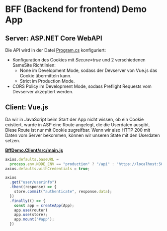 # BFF (Backend for frontend) Demo App

## Server: ASP.NET Core WebAPI

Die API wird in der Datei [Program.cs](BffDemo.Webapi/Program.cs) konfiguriert:
- Konfiguration des Cookies mit *Secure=true* und 2 verschiedenen SameSite Richtlinien:
  - None im Development Mode, sodass der Devserver von Vue.js das Cookie übermitteln kann.
  - Strict im Production Mode.
- CORS Policy im Development Mode, sodass Preflight Requests vom Devserver akzeptiert werden.

## Client: Vue.js

Da wir in JavaScript beim Start der App nicht wissen, ob ein Cookie existiert, wurde in ASP eine Route angelegt, die die Userdaten ausgibt.
Diese Route ist nur mit Cookie zugreifbar.
Wenn wir also HTTP 200 mit Daten vom Server bekommen, können wir unseren State mit den Userdaten setzen.

**[BffDemo.Client/src/main.js](BffDemo.Client/src/main.js)**
```javascript
axios.defaults.baseURL =
  process.env.NODE_ENV == "production" ? "/api" : "https://localhost:5001/api";
axios.defaults.withCredentials = true;

axios
  .get("user/userinfo")
  .then((response) => {
    store.commit("authenticate", response.data);
  })
  .finally(() => {
    const app = createApp(App);
    app.use(router)
    app.use(store);
    app.mount('#app');
  })
```


